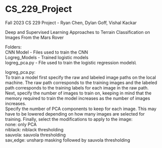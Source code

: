# CS_229_Project
Fall 2023 CS 229 Project - Ryan Chen, Dylan Goff, Vishal Kackar

Deep and Supervised Learning Approaches to Terrain Classification on Images From the Mars Rover

Folders:\
CNN Model - Files used to train the CNN\
Logreg_Models - Trained logistic models\
logreg_pca.py - File used to train the logistic regression models\\

logreg_pca.py:\
To train a model first specify the raw and labeled image paths on the local machine. The raw path corresponds to the training images and the labeled path corresponds to the training labels for each image in the raw path.\
Next, specify the number of images to train on, keeping in mind that the memory required to train the model increases as the number of images increases.\
Specify the number of PCA components to keep for each image. This may have to be lowered depending on how many images are selected for training.
Finally, select the modifications to apply to the image:\
    none: only PCA\
    niblack: niblack thresholding\
    sauvola: sauvola thresholding\
    sav_edge: unsharp masking followed by sauvola thresholding
